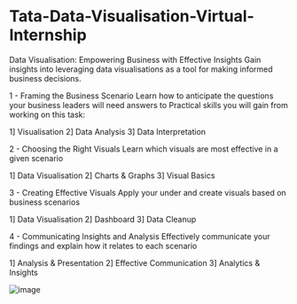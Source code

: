 # Tata-Data-Visualisation-Virtual-Internship

Data Visualisation: Empowering Business with Effective Insights
Gain insights into leveraging data visualisations as a tool for making informed business decisions.

1 - Framing the Business Scenario
Learn how to anticipate the questions your business leaders will need answers to
Practical skills you will gain from working on this task:

1] Visualisation
2] Data Analysis
3] Data Interpretation

2 - Choosing the Right Visuals
Learn which visuals are most effective in a given scenario

1] Data Visualisation
2] Charts & Graphs
3] Visual Basics

3 - Creating Effective Visuals
Apply your under and create visuals based on business scenarios

1] Data Visualisation
2] Dashboard
3] Data Cleanup

4 - Communicating Insights and Analysis
Effectively communicate your findings and explain how it relates to each scenario

1] Analysis & Presentation
2] Effective Communication
3] Analytics & Insights

![image](https://user-images.githubusercontent.com/97459174/235720953-b9e57b93-f12c-49be-8909-5757c5246d0b.png)


